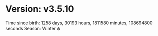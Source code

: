 # Version: v3.5.10
Time since birth: 1258 days, 30193 hours, 1811580 minutes, 108694800 seconds
Season: Winter ❄️
